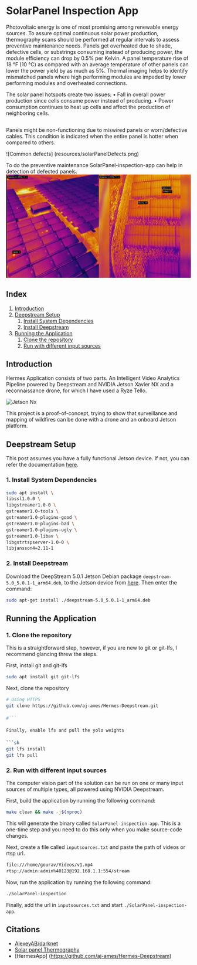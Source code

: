# SolarPanel Inspection App
Photovoltaic energy is one of most promising among renewable energy sources.
To assure optimal continuous solar power production, thermography scans should be performed at regular intervals to assess preventive maintenance needs.
Panels get overheated due to shade, defective cells, or substrings consuming instead of producing power, the module efficiency can drop by 0.5% per Kelvin. A panel temperature rise of 18 °F (10 °C) as compared with an average temperature of other panels can lower the power yield by as much as 5%.
Thermal imaging helps to identify mismatched panels where high performing modules are impeded by lower performing modules and overheated connections.

The solar panel hotspots create two
issues:
• Fall in overall power production
 since cells consume power
 instead of producing.
• Power consumption continues
to heat up cells and affect the
production of neighboring cells.
## 
Panels might be non-functioning due to miswired panels or worn/defective cables. This condition is indicated when the entire panel is hotter
when compared to others.

![Common defects] (resources/solarPanelDefects.png)

To do the preventive maintenance SolarPanel-inspection-app can help in detection of defected panels.
![Solar Panel Thermal Image](resources/solarpanelThermalImage.png)


## Index

1. [Introduction](#Introduction)
2. [Deepstream Setup](#Deepstream-Setup)
    1. [Install System Dependencies](#Install-System-Dependencies)
    2. [Install Deepstream](#Install-Deepstream)
3. [Running the Application](#Running-the-Application)
    1. [Clone the repository](#Cloning-the-repository)
    2. [Run with different input sources](#Run-with-different-input-sources)
    
## Introduction

Hermes Application consists of two parts. An Intelligent Video Analytics Pipeline powered by Deepstream and NVIDIA Jetson Xavier NX and a reconnaissance drone, for which I have used a Ryze Tello.

![Jetson Nx](resources/processed.jpeg)

This project is a proof-of-concept, trying to show that surveillance and mapping of wildfires can be done with a drone and an onboard Jetson platform.

## Deepstream Setup

This post assumes you have a fully functional Jetson device. If not, you can refer the documentation [here](https://docs.nvidia.com/jetson/jetpack/install-jetpack/index.html).

### 1. Install System Dependencies

```sh
sudo apt install \
libssl1.0.0 \
libgstreamer1.0-0 \
gstreamer1.0-tools \
gstreamer1.0-plugins-good \
gstreamer1.0-plugins-bad \
gstreamer1.0-plugins-ugly \
gstreamer1.0-libav \
libgstrtspserver-1.0-0 \
libjansson4=2.11-1
```

### 2. Install Deepstream

Download the DeepStream 5.0.1 Jetson Debian package `deepstream-5.0_5.0.1-1_arm64.deb`, to the Jetson device from [here](https://developer.nvidia.com/assets/Deepstream/5.0/ga/secure/deepstream_sdk_5.0.1_amd64.deb). Then enter the command:

```sh
sudo apt-get install ./deepstream-5.0_5.0.1-1_arm64.deb
```

## Running the Application

### 1. Clone the repository

This is a straightforward step, however, if you are new to git or git-lfs, I recommend glancing threw the steps.

First, install git and git-lfs

```sh
sudo apt install git git-lfs
```

Next, clone the repository

```sh
# Using HTTPS
git clone https://github.com/aj-ames/Hermes-Deepstream.git

#```

Finally, enable lfs and pull the yolo weights

```sh
git lfs install
git lfs pull
```

### 2. Run with different input sources

The computer vision part of the solution can be run on one or many input sources of multiple types, all powered using NVIDIA Deepstream.

First, build the application by running the following command:

```sh
make clean && make -j$(nproc)
```

This will generate the binary called `SolarPanel-inspection-app`. This is a one-time step and you need to do this only when you make source-code changes.

Next, create a file called `inputsources.txt` and paste the path of videos or rtsp url.

```sh
file:///home/gourav/Videos/v1.mp4
rtsp://admin:admin%40123@192.168.1.1:554/stream
```

Now, run the application by running the following command:

```sh
./SolarPanel-inspection
```

Finally, add the url in `inputsources.txt` and start `./SolarPanel-inspection-app`.


## Citations

* [AlexeyAB/darknet](https://github.com/AlexeyAB/darknet)
* [Solar panel Thermography](http://www.murcal.com/pdf%20folder/15.testo_thermography_guide.pdf)
* [HermesApp] (https://github.com/aj-ames/Hermes-Deepstream)